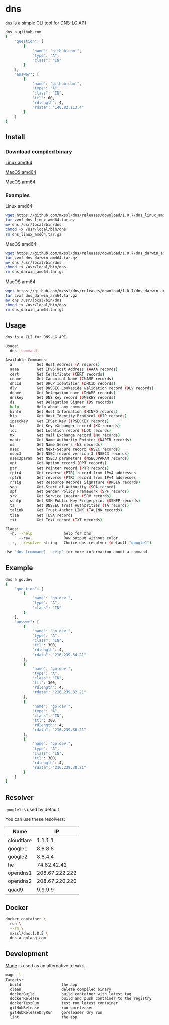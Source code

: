 # dns

`dns` is a simple CLI tool for [DNS-LG API](http://www.dns-lg.com)

```sh
dns a github.com
{
    "question": [
        {
            "name": "github.com.",
            "type": "A",
            "class": "IN"
        }
    ],
    "answer": [
        {
            "name": "github.com.",
            "type": "A",
            "class": "IN",
            "ttl": 60,
            "rdlength": 4,
            "rdata": "140.82.113.4"
        }
    ]
}
```

## Install

### Download compiled binary

[Linux amd64](https://github.com/mxssl/dns/releases/download/1.0.7/dns_Linux_x86_64.tar.gz)

[MacOS amd64](https://github.com/mxssl/dns/releases/download/1.0.7/dns_darwin_amd64.tar.gz)

[MacOS arm64](https://github.com/mxssl/dns/releases/download/1.0.7/dns_darwin_arm64.tar.gz)

### Examples

Linux amd64:

```bash
wget https://github.com/mxssl/dns/releases/download/1.0.7/dns_linux_amd64.tar.gz
tar zvxf dns_linux_amd64.tar.gz
mv dns /usr/local/bin/dns
chmod +x /usr/local/bin/dns
rm dns_linux_amd64.tar.gz
```

MacOS amd64:

```bash
wget https://github.com/mxssl/dns/releases/download/1.0.7/dns_darwin_amd64.tar.gz
tar zvxf dns_darwin_amd64.tar.gz
mv dns /usr/local/bin/dns
chmod +x /usr/local/bin/dns
rm dns_darwin_amd64.tar.gz
```

MacOS arm64:

```bash
wget https://github.com/mxssl/dns/releases/download/1.0.7/dns_darwin_arm64.tar.gz
tar zvxf dns_darwin_arm64.tar.gz
mv dns /usr/local/bin/dns
chmod +x /usr/local/bin/dns
rm dns_darwin_arm64.tar.gz
```

## Usage

```bash
dns is a CLI for DNS-LG API.

Usage:
  dns [command]

Available Commands:
  a           Get Host Address (A records)
  aaaa        Get IPv6 Host Address (AAAA records)
  cert        Get Certificate (CERT records)
  cname       Get Canonical Name (CNAME records)
  dhcid       Get DHCP Identifier (DHCID records)
  dlv         Get DNSSEC Lookaside Validation record (DLV records)
  dname       Get Delegation name (DNAME records)
  dnskey      Get DNS Key record (DNSKEY records)
  ds          Get Delegation Signer (DS records)
  help        Help about any command
  hinfo       Get Host Information (HINFO records)
  hip         Get Host Identity Protocol (HIP records)
  ipseckey    Get IPSec Key (IPSECKEY records)
  kx          Get Key eXchanger record (KX records)
  loc         Get Location record (LOC records)
  mx          Get Mail Exchange record (MX records)
  naptr       Get Name Authority Pointer (NAPTR records)
  ns          Get Name Servers (NS records)
  nsec        Get Next-Secure record (NSEC records)
  nsec3       Get NSEC record version 3 (NSEC3 records)
  nsec3param  Get NSEC3 parameters (NSEC3PARAM records)
  opt         Get Option record (OPT records)
  ptr         Get Pointer record (PTR records)
  rptr4       Get reverse (PTR) record from IPv4 addresses
  rptr6       Get reverse (PTR) record from IPv4 addresses
  rrsig       Get Resource Records Signature (RRSIG records)
  soa         Get Start of Authority (SOA record)
  spf         Get Sender Policy Framework (SPF records)
  srv         Get Service Locator (SRV records)
  sshfp       Get SSH Public Key Fingerprint (SSHFP records)
  ta          Get DNSSEC Trust Authorities (TA records)
  talink      Get Trust Anchor LINK (TALINK records)
  tlsa        Get TLSA records
  txt         Get Text record (TXT records)

Flags:
  -h, --help              help for dns
      --raw               Raw output without color
  -r, --resolver string   Choice dns resolver (default "google1")

Use "dns [command] --help" for more information about a command
```

## Example

```sh
dns a go.dev
{
    "question": [
        {
            "name": "go.dev.",
            "type": "A",
            "class": "IN"
        }
    ],
    "answer": [
        {
            "name": "go.dev.",
            "type": "A",
            "class": "IN",
            "ttl": 300,
            "rdlength": 4,
            "rdata": "216.239.34.21"
        },
        {
            "name": "go.dev.",
            "type": "A",
            "class": "IN",
            "ttl": 300,
            "rdlength": 4,
            "rdata": "216.239.32.21"
        },
        {
            "name": "go.dev.",
            "type": "A",
            "class": "IN",
            "ttl": 300,
            "rdlength": 4,
            "rdata": "216.239.36.21"
        },
        {
            "name": "go.dev.",
            "type": "A",
            "class": "IN",
            "ttl": 300,
            "rdlength": 4,
            "rdata": "216.239.38.21"
        }
    ]
}
```

## Resolver

`google1` is used by default

You can use these resolvers:

| Name | IP |
|---|---|
| cloudflare | 1.1.1.1 |
| google1 | 8.8.8.8 |
| google2 | 8.8.4.4 |
| he | 74.82.42.42 |
| opendns1 | 208.67.222.222 |
| opendns2 | 208.67.220.220 |
| quad9 | 9.9.9.9 |

## Docker

```sh
docker container \
  run \
  --rm \
  mxssl/dns:1.0.5 \
  dns a golang.com
```

## Development

[Mage](https://github.com/magefile/mage) is used as an alternative to `make`.

```sh
mage -l
Targets:
  build                  the app
  clean                  delete compiled binary
  dockerBuild            build container with latest tag
  dockerRelease          build and push container to the registry
  dockerTestRun          test run latest container
  gitHubRelease          run goreleaser
  gitHubReleaseDryRun    goreleaser dry run
  lint                   the app
```
